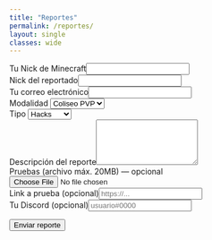 ```yaml
---
title: "Reportes"
permalink: /reportes/
layout: single
classes: wide
---
```


<form id="report-form">
  <div class="form-group"><label>Tu Nick de Minecraft</label><input id="reporter_nick" required></div>
  <div class="form-group"><label>Nick del reportado</label><input id="accused_nick" required></div>
  <div class="form-group"><label>Tu correo electrónico</label><input id="player_email" type="email" required></div>
  <div class="form-group">
    <label>Modalidad</label>
    <select id="mode" required>
      <option>Coliseo PVP</option><option>Full PVP</option><option>Survival</option>
    </select>
  </div>
  <div class="form-group">
    <label>Tipo</label>
    <select id="rtype" required>
      <option>Hacks</option><option>Bugs</option><option>Toxicidad</option><option>Otros</option>
    </select>
  </div>
  <div class="form-group"><label>Descripción del reporte</label><textarea id="description" rows="5" required></textarea></div>
  <div class="form-group"><label>Pruebas (archivo máx. 20MB) — opcional</label><input id="evidence_file" type="file" accept="image/*,video/*"></div>
  <div class="form-group"><label>Link a prueba (opcional)</label><input id="evidence_url" placeholder="https://..."></div>
  <div class="form-group"><label>Tu Discord (opcional)</label><input id="reporter_discord" placeholder="usuario#0000"></div>

  <button class="btn btn--primary" type="submit">Enviar reporte</button>
  <p id="msg"></p>
  <pre id="dbg" style="white-space:pre-wrap;font-size:.9rem;opacity:.8"></pre>
</form>

<script src="https://cdn.jsdelivr.net/npm/@supabase/supabase-js@2"></script>
<script>
  const sb = supabase.createClient("TU_SUPABASE_URL","TU_SUPABASE_ANON_KEY");
  const form = document.getElementById('report-form');
  const msg  = document.getElementById('msg');
  const dbg  = document.getElementById('dbg');

  async function uploadEvidence(file) {
    if (!file) return { path: null };
    if (file.size > 20 * 1024 * 1024) throw new Error("Archivo supera 20MB");
    const filename = `${crypto.randomUUID()}_${file.name.replace(/[^a-z0-9.\-_]/gi,'_')}`;
    const { data, error } = await sb.storage.from('evidence').upload(filename, file, { upsert:false });
    if (error) throw error;
    const { data: pub } = sb.storage.from('evidence').getPublicUrl(filename);
    return { path: data.path, publicUrl: pub.publicUrl };
  }

  form.addEventListener('submit', async (e) => {
    e.preventDefault();
    msg.textContent = "Enviando...";
    dbg.textContent = "";
    try {
      let evPath = null, evUrl = (document.getElementById('evidence_url').value.trim() || null);
      const file = document.getElementById('evidence_file').files[0];
      if (file) {
        const up = await uploadEvidence(file);
        evPath = up.path;
        if (!evUrl) evUrl = up.publicUrl;
      }

      const payload = {
        reporter_nick: document.getElementById('reporter_nick').value.trim(),
        accused_nick:  document.getElementById('accused_nick').value.trim(),
        player_email:  document.getElementById('player_email').value.trim(),
        mode:          document.getElementById('mode').value,
        rtype:         document.getElementById('rtype').value,
        description:   document.getElementById('description').value.trim(),
        evidence_url:  evUrl,
        evidence_path: evPath,
        reporter_discord: document.getElementById('reporter_discord').value.trim() || null
      };

      const { data, error } = await sb.from('reports').insert(payload).select('id');
      if (error) throw error;
      msg.textContent = "✅ ¡Reporte enviado!";
      dbg.textContent = "ID: " + data[0].id;
      form.reset();
    } catch (err) {
      msg.textContent = "❌ Error al enviar";
      dbg.textContent = String(err.message || err);
    }
  });
</script>

